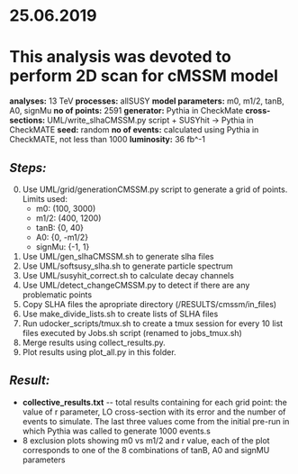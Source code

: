 # 25.06.2019

# This analysis was devoted to perform 2D scan for cMSSM model

**analyses:** 13 TeV
**processes:** allSUSY
**model parameters:**  m0, m1/2, tanB, A0, signMu
**no of points:** 2591
**generator:** Pythia in CheckMate
**cross-sections:** UML/write_slhaCMSSM.py script + SUSYhit -> Pythia in CheckMATE
**seed:** random
**no of events:** calculated using Pythia in CheckMATE, not less than 1000
**luminosity:** 36 fb^-1

## *Steps:*
0. Use UML/grid/generationCMSSM.py script to generate a grid of points. 
    Limits used:
    * m0: (100, 3000)
    * m1/2: (400, 1200)
    * tanB: {0, 40}
    * A0: {0, -m1/2}
    * signMu: {-1, 1}
1. Use UML/gen_slhaCMSSM.sh to generate slha files
2. Use UML/softsusy_slha.sh to generate particle spectrum
3. Use UML/susyhit_correct.sh to calculate decay channels
4. Use UML/detect_changeCMSSM.py to detect if there are any problematic points
5. Copy SLHA files the apropriate directory (/RESULTS/cmssm/in_files)
6. Use make_divide_lists.sh to create lists of SLHA files
7. Run udocker_scripts/tmux.sh to create a tmux session for every 10 list files executed by Jobs.sh script (renamed to jobs_tmux.sh)
8. Merge results using collect_results.py.
9. Plot results using plot_all.py in this folder.

## *Result:*
* **collective_results.txt** -- total results containing for each grid point: the value of r parameter, LO cross-section with its error and the number of events to simulate. The last three values come from the initial pre-run in which Pythia was called to generate 1000 events.s
* 8 exclusion plots showing m0 vs m1/2 and r value, each of the plot corresponds to one of the 8 combinations of tanB, A0 and signMU parameters